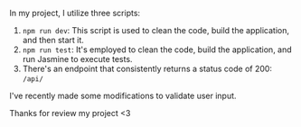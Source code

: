 In my project, I utilize three scripts:

1. `npm run dev`: This script is used to clean the code, build the application, and then start it.
2. `npm run test`: It's employed to clean the code, build the application, and run Jasmine to execute tests.
3. There's an endpoint that consistently returns a status code of 200: `/api/`

I've recently made some modifications to validate user input.

Thanks for review my project <3